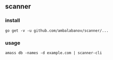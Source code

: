 ## scanner
### install
`go get -v -u github.com/ambalabanov/scanner/...`
### usage
`amass db -names -d example.com | scanner-cli`
